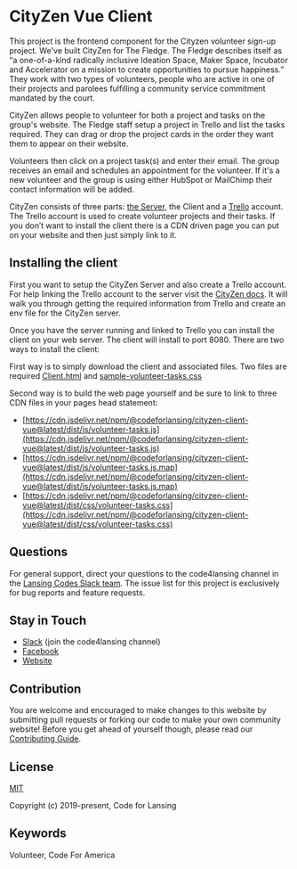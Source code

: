 # CityZen Vue Client

This project is the frontend component for the Cityzen volunteer sign-up
project. We've built CityZen for The Fledge. The Fledge describes itself
as “a one-of-a-kind radically inclusive Ideation Space, Maker Space,
Incubator and Accelerator on a mission to create opportunities to pursue
happiness.” They work with two types of volunteers, people who are
active in one of their projects and parolees fulfilling a community
service commitment mandated by the court.

CityZen allows people to volunteer for both a project and tasks on the
group's website. The Fledge staff setup a project in Trello and list the
tasks required. They can drag or drop the project cards in the order
they want them to appear on their website.

Volunteers then click on a project task(s) and enter their email. The
group receives an email and schedules an appointment for the volunteer.
If it's a new volunteer and the group is using either HubSpot or
MailChimp their contact information will be added.

CityZen consists of three parts: [the
Server](https://www.npmjs.com/package/@codeforlansing/cityzen-server),
the Client and a [Trello](https://trello.com/) account. The Trello
account is used to create volunteer projects and their tasks. If you
don’t want to install the client there is a CDN driven page you can put
on your website and then just simply link to it.

Installing the client
---------------------

First you want to setup the CityZen Server and also create a Trello
account. For help linking the Trello account to the server visit the
[CityZen
docs](https://codeforlansing.github.io/cityzen-docs/Link-Trello.html).
It will walk you through getting the required information from Trello
and create an env file for the CityZen server.

Once you have the server running and linked to Trello you can install
the client on your web server. The client will install to port 8080.
There are two ways to install the client:

First way is to simply download the client and associated files. Two
files are required [Client.html](./client-sample/client.html) and
[sample-volunteer-tasks.css](./client-sample/sample-volunteer-tasks.css)

Second way is to build the web page yourself and be sure to link to
three CDN files in your pages head statement:

-   [https://cdn.jsdelivr.net/npm/@codeforlansing/cityzen-client-vue@latest/dist/js/volunteer-tasks.js](https://cdn.jsdelivr.net/npm/@codeforlansing/cityzen-client-vue@latest/dist/js/volunteer-tasks.js)
-   [https://cdn.jsdelivr.net/npm/@codeforlansing/cityzen-client-vue@latest/dist/js/volunteer-tasks.js.map](https://cdn.jsdelivr.net/npm/@codeforlansing/cityzen-client-vue@latest/dist/js/volunteer-tasks.js.map)
-   [https://cdn.jsdelivr.net/npm/@codeforlansing/cityzen-client-vue@latest/dist/css/volunteer-tasks.css](https://cdn.jsdelivr.net/npm/@codeforlansing/cityzen-client-vue@latest/dist/css/volunteer-tasks.css)

Questions
---------

For general support, direct your questions to the code4lansing channel
in the [Lansing Codes Slack
team](https://lansingcodes-slackin.herokuapp.com/). The issue list for
this project is exclusively for bug reports and feature requests.

Stay in Touch
-------------

-   [Slack](https://lansingcodes-slackin.herokuapp.com/) (join the
    code4lansing channel)
-   [Facebook](https://www.facebook.com/code4lansing)
-   [Website](https://codeforlansing.org/)

Contribution
------------

You are welcome and encouraged to make changes to this website by
submitting pull requests or forking our code to make your own community
website! Before you get ahead of yourself though, please read our
[Contributing
Guide](https://github.com/codeforlansing/cityzen-client-vue/blob/master/.github/CONTRIBUTING.md).

License
-------

[MIT](https://opensource.org/licenses/MIT)

Copyright (c) 2019-present, Code for Lansing

Keywords
--------

Volunteer, Code For America
